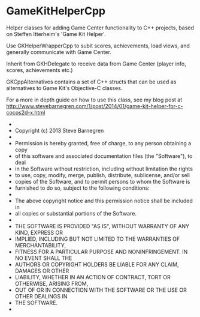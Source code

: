 GameKitHelperCpp
================

Helper classes for adding Game Center functionality to C++ projects, based on Steffen Itterheim's 'Game Kit Helper'.

Use GKHelperWrapperCpp to subit scores, achievements, load views, and generally communicate with Game Center.

Inherit from GKHDelegate to receive data from Game Center (player info, scores, achievements etc.)

GKCppAlternatives contains a set of C++ structs that can be used as alternatives to Game Kit's Objective-C classes.

For a more in depth guide on how to use this class, see my blog post at http://www.stevebarnegren.com/1/post/2014/01/game-kit-helper-for-c-cocos2d-x.html

 
 *
 * Copyright (c) 2013 Steve Barnegren
 *
 * Permission is hereby granted, free of charge, to any person obtaining a copy
 * of this software and associated documentation files (the "Software"), to deal
 * in the Software without restriction, including without limitation the rights
 * to use, copy, modify, merge, publish, distribute, sublicense, and/or sell
 * copies of the Software, and to permit persons to whom the Software is
 * furnished to do so, subject to the following conditions:
 *
 * The above copyright notice and this permission notice shall be included in
 * all copies or substantial portions of the Software.
 *
 * THE SOFTWARE IS PROVIDED "AS IS", WITHOUT WARRANTY OF ANY KIND, EXPRESS OR
 * IMPLIED, INCLUDING BUT NOT LIMITED TO THE WARRANTIES OF MERCHANTABILITY,
 * FITNESS FOR A PARTICULAR PURPOSE AND NONINFRINGEMENT. IN NO EVENT SHALL THE
 * AUTHORS OR COPYRIGHT HOLDERS BE LIABLE FOR ANY CLAIM, DAMAGES OR OTHER
 * LIABILITY, WHETHER IN AN ACTION OF CONTRACT, TORT OR OTHERWISE, ARISING FROM,
 * OUT OF OR IN CONNECTION WITH THE SOFTWARE OR THE USE OR OTHER DEALINGS IN
 * THE SOFTWARE.
 *
